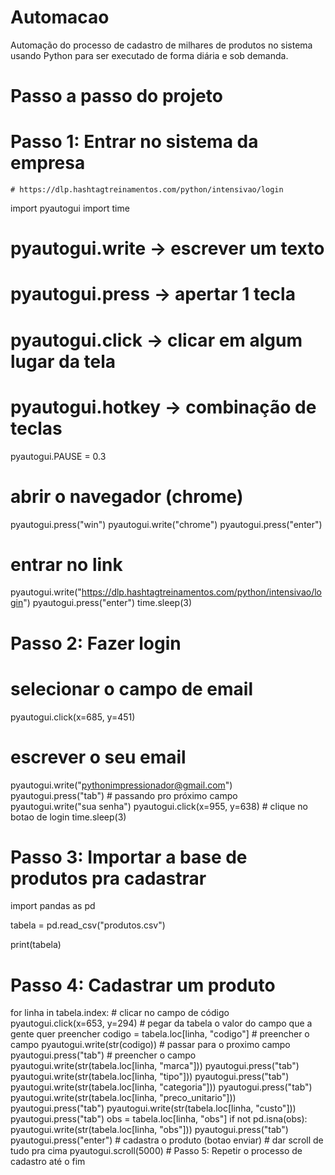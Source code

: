 # Automacao
Automação do processo de cadastro de milhares de produtos no sistema usando Python para ser executado de forma diária e sob demanda. 

# Passo a passo do projeto
# Passo 1: Entrar no sistema da empresa 
    # https://dlp.hashtagtreinamentos.com/python/intensivao/login

import pyautogui
import time

# pyautogui.write -> escrever um texto
# pyautogui.press -> apertar 1 tecla
# pyautogui.click -> clicar em algum lugar da tela
# pyautogui.hotkey -> combinação de teclas
pyautogui.PAUSE = 0.3

# abrir o navegador (chrome)
pyautogui.press("win")
pyautogui.write("chrome")
pyautogui.press("enter")

# entrar no link 
pyautogui.write("https://dlp.hashtagtreinamentos.com/python/intensivao/login")
pyautogui.press("enter")
time.sleep(3)


# Passo 2: Fazer login
# selecionar o campo de email
pyautogui.click(x=685, y=451)
# escrever o seu email
pyautogui.write("pythonimpressionador@gmail.com")
pyautogui.press("tab") # passando pro próximo campo
pyautogui.write("sua senha")
pyautogui.click(x=955, y=638) # clique no botao de login
time.sleep(3)

# Passo 3: Importar a base de produtos pra cadastrar
import pandas as pd

tabela = pd.read_csv("produtos.csv")

print(tabela)

# Passo 4: Cadastrar um produto
for linha in tabela.index:
    # clicar no campo de código
    pyautogui.click(x=653, y=294)
    # pegar da tabela o valor do campo que a gente quer preencher
    codigo = tabela.loc[linha, "codigo"]
    # preencher o campo
    pyautogui.write(str(codigo))
    # passar para o proximo campo
    pyautogui.press("tab")
    # preencher o campo
    pyautogui.write(str(tabela.loc[linha, "marca"]))
    pyautogui.press("tab")
    pyautogui.write(str(tabela.loc[linha, "tipo"]))
    pyautogui.press("tab")
    pyautogui.write(str(tabela.loc[linha, "categoria"]))
    pyautogui.press("tab")
    pyautogui.write(str(tabela.loc[linha, "preco_unitario"]))
    pyautogui.press("tab")
    pyautogui.write(str(tabela.loc[linha, "custo"]))
    pyautogui.press("tab")
    obs = tabela.loc[linha, "obs"]
    if not pd.isna(obs):
        pyautogui.write(str(tabela.loc[linha, "obs"]))
    pyautogui.press("tab")
    pyautogui.press("enter") # cadastra o produto (botao enviar)
    # dar scroll de tudo pra cima
    pyautogui.scroll(5000)
    # Passo 5: Repetir o processo de cadastro até o fim
